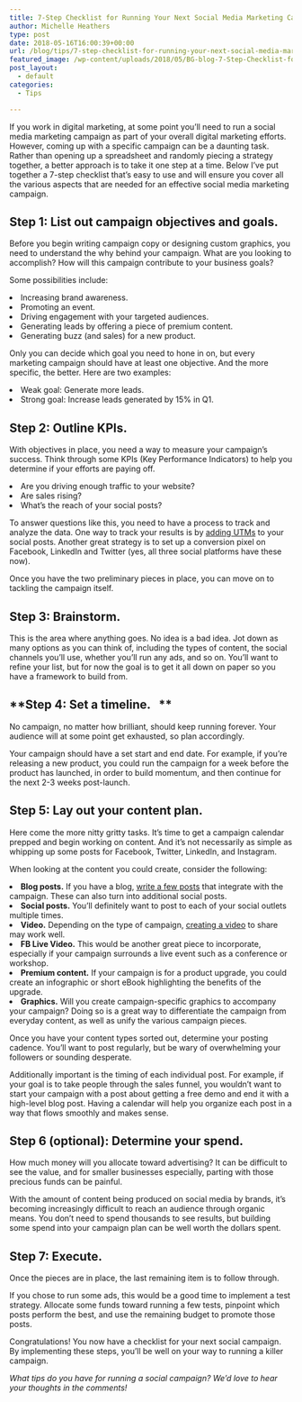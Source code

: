```yaml
---
title: 7-Step Checklist for Running Your Next Social Media Marketing Campaign
author: Michelle Heathers
type: post
date: 2018-05-16T16:00:39+00:00
url: /blog/tips/7-step-checklist-for-running-your-next-social-media-marketing-campaign
featured_image: /wp-content/uploads/2018/05/BG-blog-7-Step-Checklist-for-Running-Your-Next-Social-Media-Marketing-Campaign.png
post_layout:
  - default
categories:
  - Tips

---
```

<span style="font-weight: 400;">If you work in digital marketing, at some point you’ll need to run a social media marketing campaign as part of your overall digital marketing efforts. However, coming up with a specific campaign can be a daunting task. Rather than opening up a spreadsheet and randomly piecing a strategy together, a better approach is to take it one step at a time. Below I’ve put together a 7-step checklist that’s easy to use and will ensure you cover all the various aspects that are needed for an effective social media marketing campaign.</span>

## **Step 1: List out campaign objectives and goals.**

<span style="font-weight: 400;">Before you begin writing campaign copy or designing custom graphics, you need to understand the why behind your campaign. What are you looking to accomplish? How will this campaign contribute to your business goals?</span>

<span style="font-weight: 400;">Some possibilities include:</span>

<li style="font-weight: 400;">
  <span style="font-weight: 400;">Increasing brand awareness.</span>
</li>
<li style="font-weight: 400;">
  <span style="font-weight: 400;">Promoting an event.</span>
</li>
<li style="font-weight: 400;">
  <span style="font-weight: 400;">Driving engagement with your targeted audiences.</span>
</li>
<li style="font-weight: 400;">
  <span style="font-weight: 400;">Generating leads by offering a piece of premium content.</span>
</li>
<li style="font-weight: 400;">
  <span style="font-weight: 400;">Generating buzz (and sales) for a new product.</span>
</li>

<span style="font-weight: 400;">Only you can decide which goal you need to hone in on, but every marketing campaign should have at least one objective. And the more specific, the better. Here are two examples:</span>

<li style="font-weight: 400;">
  <span style="font-weight: 400;">Weak goal: Generate more leads.</span>
</li>
<li style="font-weight: 400;">
  <span style="font-weight: 400;">Strong goal: Increase leads generated by 15% in Q1.</span>
</li>

## **Step 2: Outline KPIs.**

<span style="font-weight: 400;">With objectives in place, you need a way to measure your campaign’s success. Think through some KPIs (Key Performance Indicators) to help you determine if your efforts are paying off.</span>

<li style="font-weight: 400;">
  <span style="font-weight: 400;">Are you driving enough traffic to your website?</span>
</li>
<li style="font-weight: 400;">
  <span style="font-weight: 400;">Are sales rising?</span>
</li>
<li style="font-weight: 400;">
  <span style="font-weight: 400;">What’s the reach of your social posts?</span>
</li>

<span style="font-weight: 400;">To answer questions like this, you need to have a process to track and analyze the data. One way to track your results is by</span> [<span style="font-weight: 400;">adding UTMs</span>][1] <span style="font-weight: 400;">to your social posts. Another great strategy is to set up a conversion pixel on Facebook, LinkedIn and Twitter (yes, all three social platforms have these now).</span>

<span style="font-weight: 400;">Once you have the two preliminary pieces in place, you can move on to tackling the campaign itself.</span>

## **Step 3: Brainstorm.**

<span style="font-weight: 400;">This is the area where anything goes. No idea is a bad idea. Jot down as many options as you can think of, including the types of content, the social channels you’ll use, whether you’ll run any ads, and so on. You’ll want to refine your list, but for now the goal is to get it all down on paper so you have a framework to build from.</span>

## **Step 4: Set a timeline.   **

<span style="font-weight: 400;">No campaign, no matter how brilliant, should keep running forever. Your audience will at some point get exhausted, so plan accordingly.</span>

<span style="font-weight: 400;">Your campaign should have a set start and end date. For example, if you’re releasing a new product, you could run the campaign for a week before the product has launched, in order to build momentum, and then continue for the next 2-3 weeks post-launch.</span>

## **Step 5: Lay out your content plan.**

<span style="font-weight: 400;">Here come the more nitty gritty tasks. It’s time to get a campaign calendar prepped and begin working on content. And it’s not necessarily as simple as whipping up some posts for Facebook, Twitter, LinkedIn, and Instagram.</span>

<span style="font-weight: 400;">When looking at the content you could create, consider the following:</span>

<li style="font-weight: 400;">
  <b>Blog posts.</b><span style="font-weight: 400;"> If you have a blog, </span><a href="http://localhost/brandglue/old-website/blog/social-media/8-essential-elements-winning-blog-post"><span style="font-weight: 400;">write a few posts</span></a><span style="font-weight: 400;"> that integrate with the campaign. These can also turn into additional social posts.</span>
</li>
<li style="font-weight: 400;">
  <b>Social posts.</b><span style="font-weight: 400;"> You’ll definitely want to post to each of your social outlets multiple times.</span>
</li>
<li style="font-weight: 400;">
  <b>Video.</b><span style="font-weight: 400;"> Depending on the type of campaign, </span><a href="http://localhost/brandglue/old-website/blog/social-media/5-ways-digital-marketers-tap-power-social-video"><span style="font-weight: 400;">creating a video</span></a><span style="font-weight: 400;"> to share may work well.</span>
</li>
<li style="font-weight: 400;">
  <b>FB Live Video.</b><span style="font-weight: 400;"> This would be another great piece to incorporate, especially if your campaign surrounds a live event such as a conference or workshop.</span>
</li>
<li style="font-weight: 400;">
  <b>Premium content.</b><span style="font-weight: 400;"> If your campaign is for a product upgrade, you could create an infographic or short eBook highlighting the benefits of the upgrade.</span>
</li>
<li style="font-weight: 400;">
  <b>Graphics.</b><span style="font-weight: 400;"> Will you create campaign-specific graphics to accompany your campaign? Doing so is a great way to differentiate the campaign from everyday content, as well as unify the various campaign pieces.</span>
</li>

<span style="font-weight: 400;">Once you have your content types sorted out, determine your posting cadence. You’ll want to post regularly, but be wary of overwhelming your followers or sounding desperate.</span>

<span style="font-weight: 400;">Additionally important is the timing of each individual post. For example, if your goal is to take people through the sales funnel, you wouldn’t want to start your campaign with a post about getting a free demo and end it with a high-level blog post. Having a calendar will help you organize each post in a way that flows smoothly and makes sense.</span>

## **Step 6 (optional): Determine your spend.**

<span style="font-weight: 400;">How much money will you allocate toward advertising? It can be difficult to see the value, and for smaller businesses especially, parting with those precious funds can be painful.</span>

<span style="font-weight: 400;">With the amount of content being produced on social media by brands, it’s becoming increasingly difficult to reach an audience through organic means. You don’t need to spend thousands to see results, but building some spend into your campaign plan can be well worth the dollars spent.</span>

## **Step 7: Execute.**

<span style="font-weight: 400;">Once the pieces are in place, the last remaining item is to follow through.</span>

<span style="font-weight: 400;">If you chose to run some ads, this would be a good time to implement a test strategy. Allocate some funds toward running a few tests, pinpoint which posts perform the best, and use the remaining budget to promote those posts.</span>

<span style="font-weight: 400;">Congratulations! You now have a checklist for your next social campaign. By implementing these steps, you’ll be well on your way to running a killer campaign.</span>

_<span style="font-weight: 400;">What tips do you have for running a social campaign? We’d love to hear your thoughts in the comments!</span>_

 [1]: https://blog.bufferapp.com/utm-guide